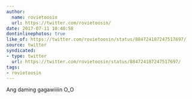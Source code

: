 ```yaml
---
author:
  name: rovietoosin
  url: https://twitter.com/rovietoosin/
date: 2017-07-11 10:40:58
dontinlinephotos: true
like_of: https://twitter.com/rovietoosin/status/884724187247517697/
source: twitter
syndicated:
- type: twitter
  url: https://twitter.com/rovietoosin/status/884724187247517697/
tags:
- rovietoosin
---
```


Ang daming gagawiiiin O_O